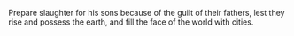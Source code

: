 Prepare slaughter for his sons because of the guilt of their fathers, lest they rise and possess the earth, and fill the face of the world with cities.
